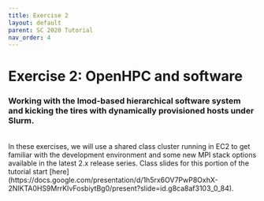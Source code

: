```yaml
---
title: Exercise 2
layout: default
parent: SC 2020 Tutorial
nav_order: 4
---
```


# Exercise 2: OpenHPC and software
### Working with the lmod-based hierarchical software system and kicking the tires with dynamically provisioned hosts under Slurm.

<br>
In these exercises, we will use a shared class cluster running in EC2 to get
familiar with the development environment and some new MPI stack options
available in the latest 2.x release series. Class slides for this portion of
the tutorial start
[here](https://docs.google.com/presentation/d/1h5rx6OV7PwP8OxhX-2NlKTA0HS9MrrKIvFosbiytBg0/present?slide=id.g8ca8af3103_0_84).





